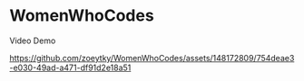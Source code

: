 # WomenWhoCodes
Video Demo

https://github.com/zoeytky/WomenWhoCodes/assets/148172809/754deae3-e030-49ad-a471-df91d2e18a51

